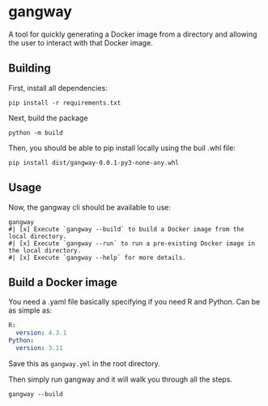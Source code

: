 # gangway

A tool for quickly generating a Docker image from a directory and allowing
the user to interact with that Docker image.

## Building

First, install all dependencies:
```
pip install -r requirements.txt
```

Next, build the package
```
python -m build
```

Then, you should be able to pip install locally using the buil .whl file:
```
pip install dist/gangway-0.0.1-py3-none-any.whl
```

## Usage

Now, the gangway cli should be available to use:
```
gangway
#| [x] Execute `gangway --build` to build a Docker image from the local directory.
#| [x] Execute `gangway --run` to run a pre-existing Docker image in the local directory.
#| [x] Execute `gangway --help` for more details.
```

## Build a Docker image

You need a .yaml file basically specifying if you need R and Python. Can be as
simple as:
```yaml
R:
  version: 4.3.1
Python:
  version: 3.11
```
Save this as `gangway.yml` in the root directory.

Then simply run gangway and it will walk you through all the steps.
```
gangway --build
```